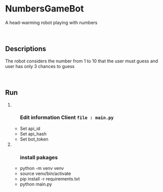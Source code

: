 # NumbersGameBot
A head-warming robot playing with numbers
<br/><br/><br/>
## Descriptions
The robot considers the number from 1 to 10 that the user must guess and user has only 3 chances to guess
<br/><br/><br/>
## Run
<ol>
   <li>
       <ul>
           <h3>Edit information Client  <code>file : main.py</code></h3>
           <li>Set api_id</li>
           <li>Set api_hash</li>
           <li>Set bot_token</li>
       </ul>
   </li>
   <li>
       <ul>
           <h3>install pakages</h3>
           <li>python -m venv venv</li>
           <li>source venv/bin/activate</li>
           <li>pip install -r requirements.txt</li>
           <li>python main.py</li>
       </ul>
   </li>
</ol> 
